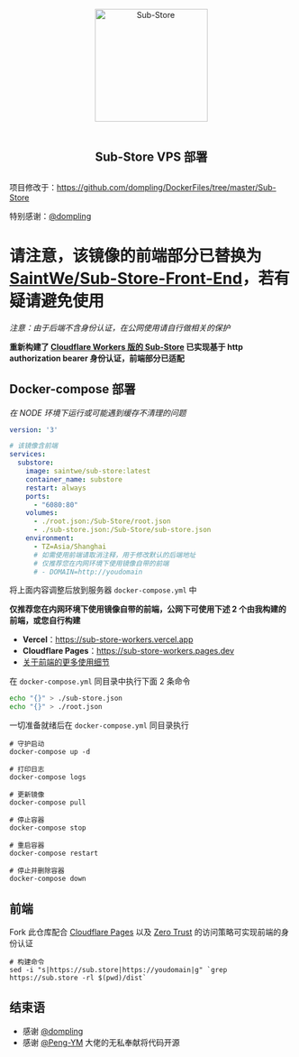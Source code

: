 <div align="center">
<br>
<img width="200" src="https://raw.githubusercontent.com/58xinian/icon/master/Sub-Store1.png" alt="Sub-Store">
<br>
<br>
<h2 align="center">Sub-Store VPS 部署<h2>
</div>

项目修改于：<https://github.com/dompling/DockerFiles/tree/master/Sub-Store>

特别感谢：[@dompling](https://github.com/dompling)

# 请注意，该镜像的前端部分已替换为 [SaintWe/Sub-Store-Front-End](https://github.com/SaintWe/Sub-Store-Front-End)，若有疑请避免使用

*注意：由于后端不含身份认证，在公网使用请自行做相关的保护*

**重新构建了 [Cloudflare Workers 版的 Sub-Store](https://github.com/SaintWe/Sub-Store-Workers) 已实现基于 http authorization bearer 身份认证，前端部分已适配**

## Docker-compose 部署

*在 NODE 环境下运行或可能遇到缓存不清理的问题*

``` yml
version: '3'

# 该镜像含前端
services:
  substore:
    image: saintwe/sub-store:latest
    container_name: substore
    restart: always
    ports:
      - "6080:80"
    volumes:
      - ./root.json:/Sub-Store/root.json
      - ./sub-store.json:/Sub-Store/sub-store.json
    environment:
      - TZ=Asia/Shanghai
      # 如需使用前端请取消注释，用于修改默认的后端地址
      # 仅推荐您在内网环境下使用镜像自带的前端
      # - DOMAIN=http://youdomain
```

将上面内容调整后放到服务器 `docker-compose.yml` 中

**仅推荐您在内网环境下使用镜像自带的前端，公网下可使用下述 2 个由我构建的前端，或您自行构建**

- **Vercel**：<https://sub-store-workers.vercel.app>
- **Cloudflare Pages**：<https://sub-store-workers.pages.dev>
- [关于前端的更多使用细节](https://github.com/SaintWe/Sub-Store-Workers#%E5%89%8D%E7%AB%AF)

在 `docker-compose.yml` 同目录中执行下面 2 条命令

``` sh
echo "{}" > ./sub-store.json
echo "{}" > ./root.json
```

一切准备就绪后在 `docker-compose.yml` 同目录执行

```
# 守护启动
docker-compose up -d

# 打印日志
docker-compose logs

# 更新镜像
docker-compose pull

# 停止容器
docker-compose stop

# 重启容器
docker-compose restart

# 停止并删除容器
docker-compose down
```

## 前端

Fork 此仓库配合 [Cloudflare Pages](https://pages.cloudflare.com/) 以及 [Zero Trust](https://one.dash.cloudflare.com/) 的访问策略可实现前端的身份认证

```
# 构建命令
sed -i "s|https://sub.store|https://youdomain|g" `grep https://sub.store -rl $(pwd)/dist`
```

## 结束语

- 感谢 [@dompling](https://github.com/dompling)
- 感谢 [@Peng-YM](https://github.com/Peng-YM/Sub-Store) 大佬的无私奉献将代码开源
